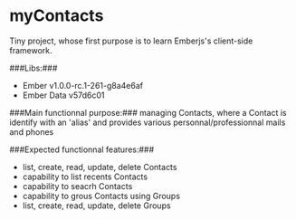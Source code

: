 myContacts
==========

Tiny project, whose first purpose is to learn Emberjs's client-side framework.

###Libs:###
 - Ember v1.0.0-rc.1-261-g8a4e6af
 - Ember Data v57d6c01

###Main functionnal purpose:###
managing Contacts,
where a Contact is identify with an 'alias' and provides various personnal/professionnal mails and phones

###Expected functionnal features:###
 - list, create, read, update, delete Contacts
 - capability to list recents Contacts
 - capability to seacrh Contacts
 - capability to grous Contacts using Groups
 - list, create, read, update, delete Groups
